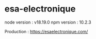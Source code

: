 # esa-electronique
node version : v18.19.0
npm version : 10.2.3

Production : https://esaelectronique.com/
